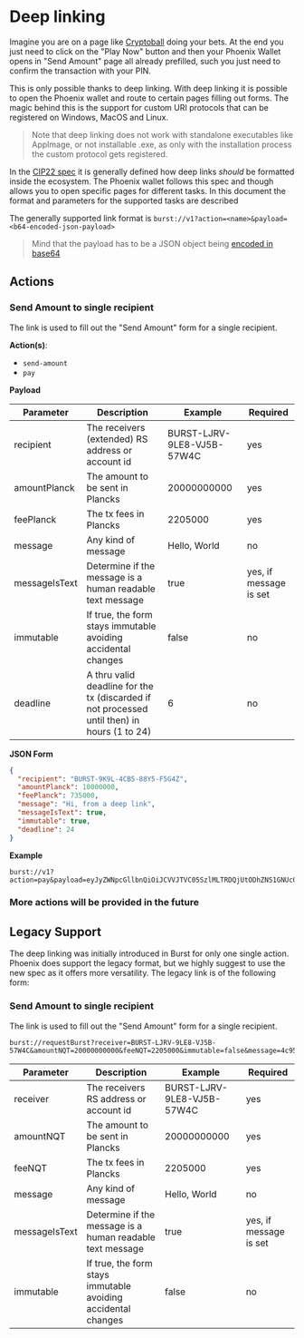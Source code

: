 # Deep linking

Imagine you are on a page like [Cryptoball](https://www.cryptoball.org/) doing your bets. At the end you just need to
click on the "Play Now" button and then your Phoenix Wallet opens in "Send Amount" page all already prefilled, such you
just need to confirm the transaction with your PIN.

This is only possible thanks to deep linking. With deep linking it is possible to open the Phoenix wallet and route to
certain pages filling out forms. The magic behind this is the support for custom URI protocols that can be registered on
Windows, MacOS and Linux.

> Note that deep linking does not work with standalone executables like AppImage, or not installable .exe, as only with the installation process the custom protocol gets registered.

In the [CIP22 spec](https://github.com/burst-apps-team/CIPs/blob/master/cip-0022.md) it is generally defined how deep
links _should_ be formatted inside the ecosystem. The Phoenix wallet follows this spec and though allows you to open
specific pages for different tasks. In this document the format and parameters for the supported tasks are described

The generally supported link format is `burst://v1?action=<name>&payload=<b64-encoded-json-payload>`

> Mind that the payload has to be a JSON object being [encoded in base64](https://www.base64encode.org/)

## Actions

### Send Amount to single recipient

The link is used to fill out the "Send Amount" form for a single recipient.

__Action(s)__:

- `send-amount`
- `pay`

__Payload__

| Parameter  | Description  | Example | Required |
|---|---|---|---|
| recipient | The receivers (extended) RS address or account id  | BURST-LJRV-9LE8-VJ5B-57W4C | yes |
| amountPlanck | The amount to be sent in Plancks  | 20000000000 | yes |
| feePlanck  | The tx fees in Plancks  | 2205000 | yes |
| message | Any kind of message  |  Hello, World  | no |
| messageIsText | Determine if the message is a human readable text message  |  true  | yes, if message is set |
| immutable | If true, the form stays immutable avoiding accidental changes  |  false  | no |
| deadline | A thru valid deadline for the tx (discarded if not processed until then) in hours (1 to 24)  |  6  | no |


__JSON Form__
```json
{
  "recipient": "BURST-9K9L-4CB5-88Y5-F5G4Z",
  "amountPlanck": 10000000,
  "feePlanck": 735000,
  "message": "Hi, from a deep link",
  "messageIsText": true,
  "immutable": true,
  "deadline": 24
}
```

__Example__

```
burst://v1?action=pay&payload=eyJyZWNpcGllbnQiOiJCVVJTVC05SzlMLTRDQjUtODhZNS1GNUc0WiIsImFtb3VudFBsYW5jayI6MTAwMDAwMDAsImZlZVBsYW5jayI6NzM1MDAwLCJtZXNzYWdlIjoiSGksIGZyb20gYSBkZWVwIGxpbmsiLCJtZXNzYWdlSXNUZXh0Ijp0cnVlLCJpbW11dGFibGUiOnRydWUsImRlYWRsaW5lIjoyNH0K
```

### More actions will be provided in the future

## Legacy Support

The deep linking was initially introduced in Burst for only one single action. Phoenix does support the legacy format,
but we highly suggest to use the new spec as it offers more versatility. The legacy link is of the following form:

### Send Amount to single recipient

The link is used to fill out the "Send Amount" form for a single recipient.

```
burst://requestBurst?receiver=BURST-LJRV-9LE8-VJ5B-57W4C&amountNQT=20000000000&feeNQT=2205000&immutable=false&message=4c956fdb7701&messageIsText=false
```

| Parameter  | Description  | Example | Required |
|---|---|---|---|
| receiver | The receivers RS address or account id  | BURST-LJRV-9LE8-VJ5B-57W4C | yes |
| amountNQT | The amount to be sent in Plancks  | 20000000000 | yes |
| feeNQT  | The tx fees in Plancks  | 2205000 | yes |
| message | Any kind of message  |  Hello, World  | no |
| messageIsText | Determine if the message is a human readable text message  |  true  | yes, if message is set |
| immutable | If true, the form stays immutable avoiding accidental changes  |  false  | no |



